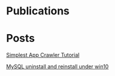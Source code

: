 # Publications
# Posts
[Simplest App Crawler Tutorial](_posts/2021-08-02-blued_crawler.md)

[MySQL uninstall and reinstall under win10](_posts/2021-03-23-mysql00.md)
